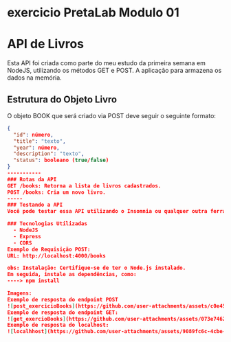 # exercicio PretaLab Modulo 01 
# API de Livros 

Esta API foi criada como parte do meu estudo da primeira semana em NodeJS, utilizando os métodos GET e POST.
A aplicação para armazena os dados na memória.

## Estrutura do Objeto Livro

O objeto BOOK que será criado via POST deve seguir o seguinte formato:

```json
{
  "id": número,
  "title": "texto",
  "year": número,
  "description": "texto",
  "status": booleano (true/false)
}
-----------
### Rotas da API
GET /books: Retorna a lista de livros cadastrados.
POST /books: Cria um novo livro.
-----
### Testando a API
Você pode testar essa API utilizando o Insomnia ou qualquer outra ferramenta similar para enviar requisições HTTP.

### Tecnologias Utilizadas
  - NodeJS
  - Express
  - CORS
Exemplo de Requisição POST:
URL: http://localhost:4000/books

obs: Instalação: Certifique-se de ter o Node.js instalado.
Em seguida, instale as dependências, como:
----> npm install

Imagens:
Exemplo de resposta do endpoint POST 
![post_exercicioBooks](https://github.com/user-attachments/assets/c0e455f3-f4ce-48ed-b483-922b3df35e8d)
Exemplo de resposta do endpoint GET:
![get_exercioBooks](https://github.com/user-attachments/assets/073e7462-35a0-42cd-abce-6d058eed197e)
Exemplo de resposta do localhost:
![localhhost](https://github.com/user-attachments/assets/9089fc6c-4cbe-45d1-9cf9-4720a1f92ea5)






